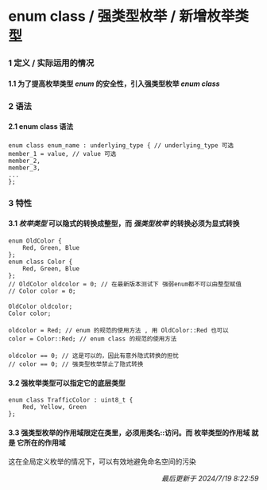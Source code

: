 # enum class / 强类型枚举 / 新增枚举类型<br>
### 1 定义 / 实际运用的情况<br>
#### 1.1 为了提高枚举类型 *enum* 的安全性，引入强类型枚举 *enum class* <br>
### 2 语法<br>
#### 2.1 enum class 语法
```enum class enum_name : underlying_type { // underlying_type 可选```<br>
```member_1 = value, // value 可选```<br>
```member_2,```<br>
```member_3,```<br>
``` ... ```<br>
```};```<br>
### 3 特性<br>
#### 3.1 *枚举类型* 可以隐式的转换成整型，而 *强类型枚举* 的转换必须为显式转换<br>
```enum OldColor {```<br>
```    Red, Green, Blue```<br>
```};```<br>
```enum class Color {```<br>
```    Red, Green, Blue```<br>
```};```<br>
```// OldColor oldcolor = 0; // 在最新版本测试下 强弱enum都不可以由整型赋值```<br>
```// Color color = 0;```<br>
<br>
```OldColor oldcolor;```<br>
```Color color;```<br>
<br>
```oldcolor = Red; // enum 的规范的使用方法 , 用 OldColor::Red 也可以```<br>
```color = Color::Red; // enum class 的规范的使用方法```<br>
<br>
```oldcolor == 0; // 这是可以的，因此有意外隐式转换的担忧```<br>
```// color == 0; // 强类型枚举禁止了隐式转换```<br>

#### 3.2 强枚举类型可以指定它的底层类型<br>
```enum class TrafficColor : uint8_t {```<br>
```    Red, Yellow, Green```<br>
```};```<br>

#### 3.3 强类型枚举的作用域限定在类里，必须用类名::访问。而 枚举类型的作用域 就是 它所在的作用域 
这在全局定义枚举的情况下，可以有效地避免命名空间的污染
<br><p align="right">*最后更新于 2024/7/19 8:22:59*